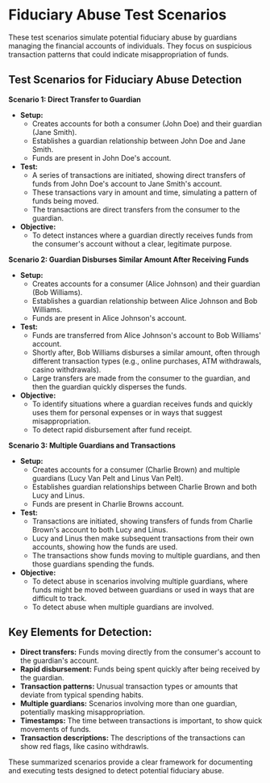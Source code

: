 # Fiduciary Abuse Test Scenarios

These test scenarios simulate potential fiduciary abuse by guardians managing the financial accounts of individuals. They focus on suspicious transaction patterns that could indicate misappropriation of funds.

## Test Scenarios for Fiduciary Abuse Detection

**Scenario 1: Direct Transfer to Guardian**

* **Setup:**
    * Creates accounts for both a consumer (John Doe) and their guardian (Jane Smith).
    * Establishes a guardian relationship between John Doe and Jane Smith.
    * Funds are present in John Doe's account.
* **Test:**
    * A series of transactions are initiated, showing direct transfers of funds from John Doe's account to Jane Smith's account.
    * These transactions vary in amount and time, simulating a pattern of funds being moved.
    * The transactions are direct transfers from the consumer to the guardian.
* **Objective:**
    * To detect instances where a guardian directly receives funds from the consumer's account without a clear, legitimate purpose.

**Scenario 2: Guardian Disburses Similar Amount After Receiving Funds**

* **Setup:**
    * Creates accounts for a consumer (Alice Johnson) and their guardian (Bob Williams).
    * Establishes a guardian relationship between Alice Johnson and Bob Williams.
    * Funds are present in Alice Johnson's account.
* **Test:**
    * Funds are transferred from Alice Johnson's account to Bob Williams' account.
    * Shortly after, Bob Williams disburses a similar amount, often through different transaction types (e.g., online purchases, ATM withdrawals, casino withdrawals).
    * Large transfers are made from the consumer to the guardian, and then the guardian quickly disperses the funds.
* **Objective:**
    * To identify situations where a guardian receives funds and quickly uses them for personal expenses or in ways that suggest misappropriation.
    * To detect rapid disbursement after fund receipt.

**Scenario 3: Multiple Guardians and Transactions**

* **Setup:**
    * Creates accounts for a consumer (Charlie Brown) and multiple guardians (Lucy Van Pelt and Linus Van Pelt).
    * Establishes guardian relationships between Charlie Brown and both Lucy and Linus.
    * Funds are present in Charlie Browns account.
* **Test:**
    * Transactions are initiated, showing transfers of funds from Charlie Brown's account to both Lucy and Linus.
    * Lucy and Linus then make subsequent transactions from their own accounts, showing how the funds are used.
    * The transactions show funds moving to multiple guardians, and then those guardians spending the funds.
* **Objective:**
    * To detect abuse in scenarios involving multiple guardians, where funds might be moved between guardians or used in ways that are difficult to track.
    * To detect abuse when multiple guardians are involved.

## Key Elements for Detection:

* **Direct transfers:** Funds moving directly from the consumer's account to the guardian's account.
* **Rapid disbursement:** Funds being spent quickly after being received by the guardian.
* **Transaction patterns:** Unusual transaction types or amounts that deviate from typical spending habits.
* **Multiple guardians:** Scenarios involving more than one guardian, potentially masking misappropriation.
* **Timestamps:** The time between transactions is important, to show quick movements of funds.
* **Transaction descriptions:** The descriptions of the transactions can show red flags, like casino withdrawls.

These summarized scenarios provide a clear framework for documenting and executing tests designed to detect potential fiduciary abuse.
